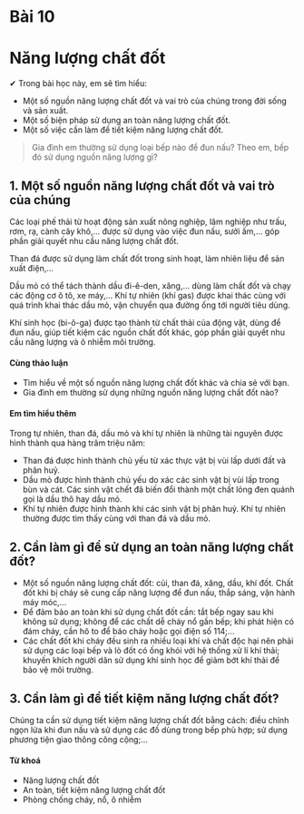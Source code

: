 # Bài 10
# Năng lượng chất đốt

✔ Trong bài học này, em sẽ tìm hiểu:
- Một số nguồn năng lượng chất đốt và vai trò của chúng trong đời sống và sản xuất.
- Một số biện pháp sử dụng an toàn năng lượng chất đốt.
- Một số việc cần làm để tiết kiệm năng lượng chất đốt.

> Gia đình em thường sử dụng loại bếp nào để đun nấu? Theo em, bếp đó sử dụng nguồn năng lượng gì?
## 1. Một số nguồn năng lượng chất đốt và vai trò của chúng

Các loại phế thải từ hoạt động sản xuất nông nghiệp, lâm nghiệp như trấu, rơm, rạ, cành cây khô,... được sử dụng vào việc đun nấu, sưởi ấm,... góp phần giải quyết nhu cầu năng lượng chất đốt.

Than đá được sử dụng làm chất đốt trong sinh hoạt, làm nhiên liệu để sản xuất điện,...

Dầu mỏ có thể tách thành dầu đi-ê-den, xăng,... dùng làm chất đốt và chạy các động cơ ô tô, xe máy,...
Khí tự nhiên (khí gas) được khai thác cùng với quá trình khai thác dầu mỏ, vận chuyển qua đường ống tới người tiêu dùng.

Khí sinh học (bi-ô-ga) được tạo thành từ chất thải của động vật, dùng để đun nấu, giúp tiết kiệm các nguồn chất đốt khác, góp phần giải quyết nhu cầu năng lượng và ô nhiễm môi trường.

#### Cùng thảo luận
- Tìm hiểu về một số nguồn năng lượng chất đốt khác và chia sẻ với bạn.
- Gia đình em thường sử dụng những nguồn năng lượng chất đốt nào?

#### Em tìm hiểu thêm
Trong tự nhiên, than đá, dầu mỏ và khí tự nhiên là những tài nguyên được hình thành qua hàng trăm triệu năm:
- Than đá được hình thành chủ yếu từ xác thực vật bị vùi lấp dưới đất và phân huỷ.
- Dầu mỏ được hình thành chủ yếu do xác các sinh vật bị vùi lấp trong bùn và cát. Các sinh vật chết đã biến đổi thành một chất lỏng đen quánh gọi là dầu thô hay dầu mỏ.
- Khí tự nhiên được hình thành khi các sinh vật bị phân huỷ. Khí tự nhiên thường được tìm thấy cùng với than đá và dầu mỏ.

## 2. Cần làm gì để sử dụng an toàn năng lượng chất đốt?

- Một số nguồn năng lượng chất đốt: củi, than đá, xăng, dầu, khí đốt. Chất đốt khi bị cháy sẽ cung cấp năng lượng để đun nấu, thắp sáng, vận hành máy móc,...
- Để đảm bảo an toàn khi sử dụng chất đốt cần: tắt bếp ngay sau khi không sử dụng; không để các chất dễ cháy nổ gần bếp; khi phát hiện có đám cháy, cần hô to để báo cháy hoặc gọi điện số 114;...
- Các chất đốt khi cháy đều sinh ra nhiều loại khí và chất độc hại nên phải sử dụng các loại bếp và lò đốt có ống khói với hệ thống xử lí khí thải; khuyến khích người dân sử dụng khí sinh học để giảm bớt khí thải để bảo vệ môi trường.

## 3. Cần làm gì để tiết kiệm năng lượng chất đốt?

Chúng ta cần sử dụng tiết kiệm năng lượng chất đốt bằng cách: điều chỉnh ngọn lửa khi đun nấu và sử dụng các đồ dùng trong bếp phù hợp; sử dụng phương tiện giao thông công cộng;...

#### Từ khoá
- Năng lượng chất đốt
- An toàn, tiết kiệm năng lượng chất đốt
- Phòng chống cháy, nổ, ô nhiễm
